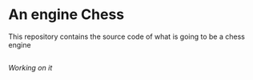 # An engine Chess
This repository contains the source code of what is going to be a chess engine
## 
*Working on it*

 
